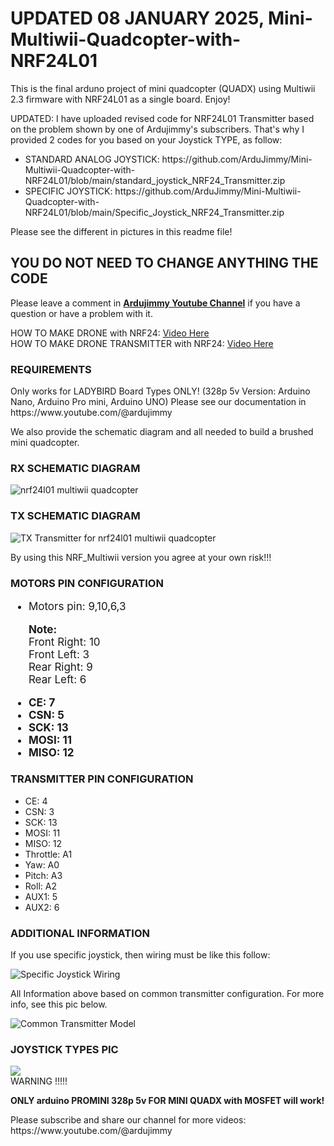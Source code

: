 # UPDATED 08 JANUARY 2025, Mini-Multiwii-Quadcopter-with-NRF24L01
This is the final arduno project of mini quadcopter (QUADX) using Multiwii 2.3 firmware with NRF24L01 as a single board. Enjoy!

UPDATED:
I have uploaded revised code for NRF24L01 Transmitter based on the problem shown by one of Ardujimmy's subscribers. That's why I provided 2 codes for you based on your Joystick TYPE, as follow:
<ul>
  <li>STANDARD ANALOG JOYSTICK: https://github.com/ArduJimmy/Mini-Multiwii-Quadcopter-with-NRF24L01/blob/main/standard_joystick_NRF24_Transmitter.zip</li>
  <li>SPECIFIC JOYSTICK: https://github.com/ArduJimmy/Mini-Multiwii-Quadcopter-with-NRF24L01/blob/main/Specific_Joystick_NRF24_Transmitter.zip</li>
</ul>

<p>Please see the different in pictures in this readme file!</p>

<h2>YOU DO NOT NEED TO CHANGE ANYTHING THE CODE</h2>
<p>Please leave a comment in <b><a href="https://www.youtube.com/@ArduJimmy">Ardujimmy Youtube Channel</a></b> if you have a question or have a problem with it.</p>

<p>
HOW TO MAKE DRONE with NRF24: <a href="https://www.youtube.com/watch?v=wbK7oOLr6PM" target="_blank">Video Here</a><br />
HOW TO MAKE DRONE TRANSMITTER with NRF24: <a href="https://youtu.be/4M9A6sWJjzM" target="_blank">Video Here</a>
</p>

<h3>REQUIREMENTS</h3>
<p>Only works for LADYBIRD Board Types ONLY! (328p 5v Version: Arduino Nano, Arduino Pro mini, Arduino UNO)
Please see our documentation in https://www.youtube.com/@ardujimmy</p>
<p>We also provide the schematic diagram and all needed to build a brushed mini quadcopter.</p>

<h3>RX SCHEMATIC DIAGRAM</h3>

<img src="https://github.com/ArduJimmy/Mini-Multiwii-Quadcopter-with-NRF24L01/blob/main/Wiring.jpg" alt="nrf24l01 multiwii quadcopter" title="Arduino Quadcopter with Multiwii 2.3 and NRF24L01"/>

<h3>TX SCHEMATIC DIAGRAM</h3>

<img src="https://github.com/ArduJimmy/Mini-Multiwii-Quadcopter-with-NRF24L01/blob/main/Schematic-Transmitter.jpg" alt="TX Transmitter for nrf24l01 multiwii quadcopter" title="Arduino Quadcopter with Multiwii 2.3 and NRF24L01"/>

<p>By using this NRF_Multiwii version you agree at your own risk!!!</p>

<h3>MOTORS PIN CONFIGURATION </h3>
<ul style="font-size:17px;">
  
<li>Motors pin: 9,10,6,3</li>

<p><b>Note:</b><br />
Front Right: 10<br />
Front Left: 3<br />
Rear Right: 9<br />
Rear Left: 6</p>

<li><b>CE: 7</b></li>
<li><b>CSN: 5</b></li>
<li><b>SCK: 13</b></li>
<li><b>MOSI: 11</b></li>
<li><b>MISO: 12</b></li>
</ul>

<h3>TRANSMITTER PIN CONFIGURATION </h3>
<ul>
<li>CE: 4</li>
<li>CSN: 3</li>
<li>SCK: 13</li>
<li>MOSI: 11</li>
<li>MISO: 12</li>
<li>Throttle: A1</li>
<li>Yaw: A0</li>
<li>Pitch: A3</li>
<li>Roll: A2</li>
<li>AUX1: 5</li>
<li>AUX2: 6</li>  
</ul>

<h3>ADDITIONAL INFORMATION</h3>
<p>If you use specific joystick, then wiring must be like this follow:</p>

<img src="https://github.com/ArduJimmy/Mini-Multiwii-Quadcopter-with-NRF24L01/blob/main/Specific%20Joystick%20Wiring.jpg" alt="Specific Joystick Wiring" title="Specific Joystick Wiring"/>

<p>All Information above based on common transmitter configuration. For more info, see this pic below.</p>

<img src="https://github.com/ArduJimmy/Mini-Multiwii-Quadcopter-with-NRF24L01/blob/main/common_Config_transmitter.jpg" alt="Common Transmitter Model" title="Common Transmitter Model"/>

<h3>JOYSTICK TYPES PIC</h3>
<img src="https://github.com/ArduJimmy/Mini-Multiwii-Quadcopter-with-NRF24L01/blob/main/Joystick_Types.jpg"/>
<br />
WARNING !!!!!
<p><b>ONLY arduino PROMINI 328p 5v FOR MINI QUADX with MOSFET will work!</b></p>

<p>Please subscribe and share our channel for more videos: https://www.youtube.com/@ardujimmy</p>









